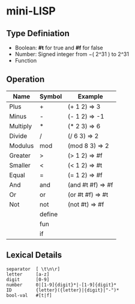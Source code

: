 # mini-LISP

## Type Definiation

* Boolean: **#t** for true and **#f** for false
* Number: Signed integer from −( 2^31 ) to 2^31
* Function

## Operation

| Name | Symbol | Example |
| ---- | - | ----------- |
| Plus | + | (+ 1 2) => 3 |
| Minus| - | (- 1 2) => -1 |
| Multiply | * | (* 2 3) => 6 |
| Divide | / | (/ 6 3) => 2 |
| Modulus | mod| (mod 8 3) => 2 |
| Greater | > | (> 1 2) => #f |
| Smaller | < | (< 1 2) => #t |
| Equal | = | (= 1 2) => #f |
| And | and | (and #t #f) => #f |
| Or | or | (or #t #f) => #t |
| Not | not | (not #t) => #f |
| | define |
| | fun |
| | if |

## Lexical Details

```
separator  [ \t\n\r]
letter     [a-z]
digit      [0-9]
number     0|[1-9]{digit}*|-[1-9]{digit}*
ID         {letter}({letter}|{digit}|"-")*
bool-val   #[t|f]
```
